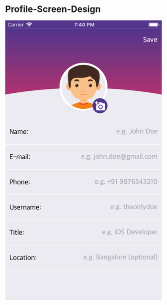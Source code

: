 # Profile-Screen-Design

<p align="center">
  <img align="center" src="https://raw.githubusercontent.com/ArnabHore/Profile-Screen-Design/master/Profile/Images/DemoScreen.png" alt="Demo Image">
</p>
